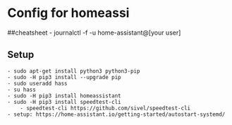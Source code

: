 # Config for homeassi

##cheatsheet
	- journalctl -f -u home-assistant@[your user]

## Setup

	- sudo apt-get install python3 python3-pip
	- sudo -H pip3 install --upgrade pip
	- sudo useradd hass
	- su hass
	- sudo -H pip3 install homeassistant
	- sudo -H pip3 install speedtest-cli
		- speedtest-cli https://github.com/sivel/speedtest-cli
	- setup: https://home-assistant.io/getting-started/autostart-systemd/
	

